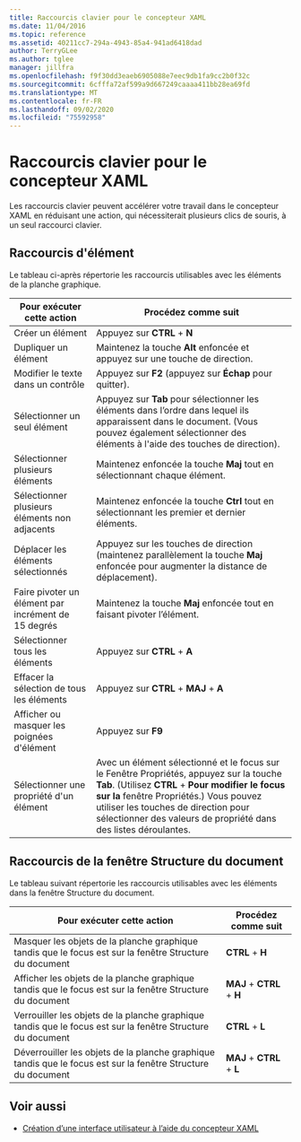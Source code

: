 ```yaml
---
title: Raccourcis clavier pour le concepteur XAML
ms.date: 11/04/2016
ms.topic: reference
ms.assetid: 40211cc7-294a-4943-85a4-941ad6418dad
author: TerryGLee
ms.author: tglee
manager: jillfra
ms.openlocfilehash: f9f30dd3eaeb6905088e7eec9db1fa9cc2b0f32c
ms.sourcegitcommit: 6cfffa72af599a9d667249caaaa411bb28ea69fd
ms.translationtype: MT
ms.contentlocale: fr-FR
ms.lasthandoff: 09/02/2020
ms.locfileid: "75592958"
---
```

# <a name="keyboard-shortcuts-for-xaml-designer"></a>Raccourcis clavier pour le concepteur XAML

Les raccourcis clavier peuvent accélérer votre travail dans le concepteur XAML en réduisant une action, qui nécessiterait plusieurs clics de souris, à un seul raccourci clavier.

## <a name="element-shortcuts"></a>Raccourcis d'élément

Le tableau ci-après répertorie les raccourcis utilisables avec les éléments de la planche graphique.

|**Pour exécuter cette action**|**Procédez comme suit**|
| - |-----------------|
|Créer un élément|Appuyez sur **CTRL** + **N**|
|Dupliquer un élément|Maintenez la touche **Alt** enfoncée et appuyez sur une touche de direction.|
|Modifier le texte dans un contrôle|Appuyez sur **F2** (appuyez sur **Échap** pour quitter).|
|Sélectionner un seul élément|Appuyez sur **Tab** pour sélectionner les éléments dans l’ordre dans lequel ils apparaissent dans le document. (Vous pouvez également sélectionner des éléments à l'aide des touches de direction).|
|Sélectionner plusieurs éléments|Maintenez enfoncée la touche **Maj** tout en sélectionnant chaque élément.|
|Sélectionner plusieurs éléments non adjacents|Maintenez enfoncée la touche **Ctrl** tout en sélectionnant les premier et dernier éléments.|
|Déplacer les éléments sélectionnés|Appuyez sur les touches de direction (maintenez parallèlement la touche **Maj** enfoncée pour augmenter la distance de déplacement).|
|Faire pivoter un élément par incrément de 15 degrés|Maintenez la touche **Maj** enfoncée tout en faisant pivoter l’élément.|
|Sélectionner tous les éléments|Appuyez sur **CTRL** + **A**|
|Effacer la sélection de tous les éléments|Appuyez sur **CTRL** + **MAJ** + **A**|
|Afficher ou masquer les poignées d'élément|Appuyez sur **F9**|
|Sélectionner une propriété d'un élément|Avec un élément sélectionné et le focus sur le Fenêtre Propriétés, appuyez sur la touche **Tab**. (Utilisez **CTRL** + **Pour modifier le focus sur la** fenêtre Propriétés.) Vous pouvez utiliser les touches de direction pour sélectionner des valeurs de propriété dans des listes déroulantes.|

## <a name="document-outline-window-shortcuts"></a>Raccourcis de la fenêtre Structure du document

Le tableau suivant répertorie les raccourcis utilisables avec les éléments dans la fenêtre Structure du document.

|**Pour exécuter cette action**|**Procédez comme suit**|
| - |-----------------|
|Masquer les objets de la planche graphique tandis que le focus est sur la fenêtre Structure du document|**CTRL** + **H**|
|Afficher les objets de la planche graphique tandis que le focus est sur la fenêtre Structure du document|**MAJ** + **CTRL** + **H**|
|Verrouiller les objets de la planche graphique tandis que le focus est sur la fenêtre Structure du document|**CTRL** + **L**|
|Déverrouiller les objets de la planche graphique tandis que le focus est sur la fenêtre Structure du document|**MAJ** + **CTRL** + **L**|

## <a name="see-also"></a>Voir aussi

- [Création d’une interface utilisateur à l’aide du concepteur XAML](../xaml-tools/creating-a-ui-by-using-xaml-designer-in-visual-studio.md)
